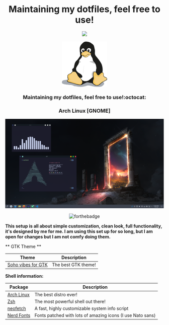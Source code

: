 <div align="center">
  
# Maintaining my dotfiles, feel free to use!
<img src="https://img.shields.io/github/license/cloudwithdan/dotfiles"/>
</div>

<div align="center">

<img src="screenshot/tux.png" align="center" 
width="144px" height="144px"/>

### Maintaining my dotfiles, feel free to use!:octocat:

</div>

<div align="center">
  
### Arch Linux [GNOME]

![Desktop](screenshot/desktop.png)

![forthebadge](https://forthebadge.com/images/badges/built-with-love.svg)
</div>

**This setup is all about simple customization, clean look, full functionality, it's designed by me for me.
I am using this set up for so long, but I am open for changes but I am not comfy doing them.**

** GTK Theme **

| Theme                                                  | Description                                                      |
|----------------------------------------------------------|------------------------------------------------------------------|
| [Soho vibes for GTK ](https://github.com/rose-pine/gtk)                 | The best GTK theme!                                            |



**Shell information:**

| Package                                                  | Description                                                      |
|----------------------------------------------------------|------------------------------------------------------------------|
| [Arch Linux](https://www.archlinux.org/)                 | The best distro ever!                                            |
| [Zsh](https://github.com/zsh-users/zsh)                  | The most powerful shell out there!                               |
| [neofetch](https://github.com/dylanaraps/neofetch)       | A fast, highly customizable system info script                   |
| [Nerd Fonts](https://github.com/ryanoasis/nerd-fonts)    | Fonts patched with lots of amazing icons (I use Nato sans)       |

